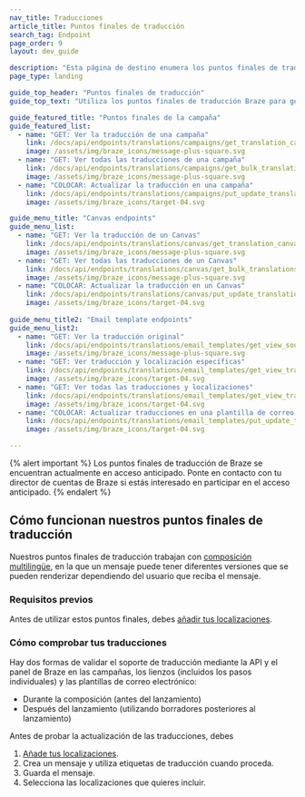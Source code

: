 ```yaml
---
nav_title: Traducciones
article_title: Puntos finales de traducción
search_tag: Endpoint
page_order: 9
layout: dev_guide

description: "Esta página de destino enumera los puntos finales de traducción de Braze."
page_type: landing

guide_top_header: "Puntos finales de traducción"
guide_top_text: "Utiliza los puntos finales de traducción Braze para gestionar y actualizar las traducciones en tus campañas y Lienzos."

guide_featured_title: "Puntos finales de la campaña"
guide_featured_list:
  - name: "GET: Ver la traducción de una campaña"
    link: /docs/api/endpoints/translations/campaigns/get_translation_campaign/
    image: /assets/img/braze_icons/message-plus-square.svg
  - name: "GET: Ver todas las traducciones de una campaña"
    link: /docs/api/endpoints/translations/campaigns/get_bulk_translations_campaigns/
    image: /assets/img/braze_icons/message-plus-square.svg
  - name: "COLOCAR: Actualizar la traducción en una campaña"
    link: /docs/api/endpoints/translations/campaigns/put_update_translation_campaign/
    image: /assets/img/braze_icons/target-04.svg

guide_menu_title: "Canvas endpoints"
guide_menu_list:
  - name: "GET: Ver la traducción de un Canvas"
    link: /docs/api/endpoints/translations/canvas/get_translation_canvas/
    image: /assets/img/braze_icons/message-plus-square.svg
  - name: "GET: Ver todas las traducciones de un Canvas"
    link: /docs/api/endpoints/translations/canvas/get_bulk_translations_canvases/
    image: /assets/img/braze_icons/message-plus-square.svg
  - name: "COLOCAR: Actualizar la traducción en un Canvas"
    link: /docs/api/endpoints/translations/canvas/put_update_translation_canvas/
    image: /assets/img/braze_icons/target-04.svg
  
guide_menu_title2: "Email template endpoints"
guide_menu_list2:
  - name: "GET: Ver la traducción original"
    link: /docs/api/endpoints/translations/email_templates/get_view_source_template/
    image: /assets/img/braze_icons/message-plus-square.svg
  - name: "GET: Ver traducción y localización específicas"
    link: /docs/api/endpoints/translations/email_templates/get_view_translation_locale_template/
    image: /assets/img/braze_icons/target-04.svg
  - name: "GET: Ver todas las traducciones y localizaciones"
    link: /docs/api/endpoints/translations/email_templates/get_view_translation_template/
    image: /assets/img/braze_icons/target-04.svg
  - name: "COLOCAR: Actualizar traducciones en una plantilla de correo electrónico"
    link: /docs/api/endpoints/translations/email_templates/put_update_template/
    image: /assets/img/braze_icons/target-04.svg

---
```


{% alert important %}
Los puntos finales de traducción de Braze se encuentran actualmente en acceso anticipado. Ponte en contacto con tu director de cuentas de Braze si estás interesado en participar en el acceso anticipado.
{% endalert %}

## Cómo funcionan nuestros puntos finales de traducción

Nuestros puntos finales de traducción trabajan con [composición multilingüe]({{site.baseurl}}/user_guide/administrative/app_settings/multi_language_settings/), en la que un mensaje puede tener diferentes versiones que se pueden renderizar dependiendo del usuario que reciba el mensaje.

### Requisitos previos

Antes de utilizar estos puntos finales, debes [añadir tus localizaciones]({{site.baseurl}}/user_guide/administrative/app_settings/multi_language_settings/#add-a-locale).

### Cómo comprobar tus traducciones

Hay dos formas de validar el soporte de traducción mediante la API y el panel de Braze en las campañas, los lienzos (incluidos los pasos individuales) y las plantillas de correo electrónico:

- Durante la composición (antes del lanzamiento)
- Después del lanzamiento (utilizando borradores posteriores al lanzamiento)

Antes de probar la actualización de las traducciones, debes

1. [Añade tus localizaciones]({{site.baseurl}}/user_guide/administrative/app_settings/multi_language_settings/#add-a-locale).
2. Crea un mensaje y utiliza etiquetas de traducción cuando proceda.
3. Guarda el mensaje.
4. Selecciona las localizaciones que quieres incluir.
